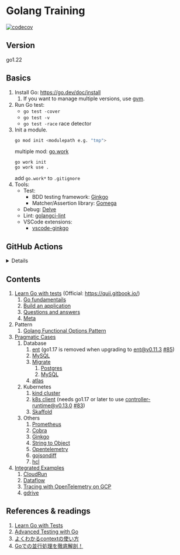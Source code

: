 # Golang Training

[![codecov](https://codecov.io/gh/nakamasato/golang-training/branch/main/graph/badge.svg?token=1RUXMSBB6N)](https://codecov.io/gh/nakamasato/golang-training)

## Version

go1.22

## Basics

1. Install Go: https://go.dev/doc/install
    1. If you want to manage multiple versions, use [gvm](https://github.com/moovweb/gvm).
1. Run Go test:
    - `go test -cover`
    - `go test -v`
    - `go test -race` race detector
1. Init a module.
    ```bash
    go mod init <modulepath e.g. "tmp">
    ```
    multiple mod: [go.work](https://github.com/golang/tools/blob/master/gopls/doc/workspace.md#go-workspaces-go-118)
    ```
    go work init
    go work use .
    ```
    add `go.work*` to `.gitignore`
1. Tools:
    - Test:
        - BDD testing framework: [Ginkgo](https://onsi.github.io/ginkgo/)
        - Matcher/Assertion library: [Gomega](https://onsi.github.io/gomega/)
    - Debug: [Delve](https://github.com/go-delve/delve)
    - Lint: [golangci-lint](https://golangci-lint.run/)
    - VSCode extensions:
        - [vscode-ginkgo](https://marketplace.visualstudio.com/items?itemName=onsi.vscode-ginkgo)

## GitHub Actions

<details>

```yaml
      - uses: actions/checkout@v3

      - name: set up
        uses: actions/setup-go@v4
        with:
          go-version-file: go.mod
```

</details>

## Contents

1. [Learn Go with tests](learn-go-with-tests) (Official: https://quii.gitbook.io/)
    1. [Go fundamentails](learn-go-with-tests/01-go-fundamentals)
    1. [Build an application](learn-go-with-tests/02-build-an-application)
    1. [Questions and answers](learn-go-with-tests/03-questions-and-answers)
    1. [Meta](learn-go-with-tests/04-meta)
1. Pattern
    1. [Golang Functional Options Pattern](https://golang.cafe/blog/golang-functional-options-pattern.html)
1. [Pragmatic Cases](pragmatic-cases)
    1. Database
        1. [ent](pragmatic-cases/ent) (go1.17 is removed when upgrading to ent@v0.11.3 [#85](https://github.com/nakamasato/golang-training/pull/85))
        1. [MySQL](pragmatic-cases/mysql)
        1. [Migrate](pragmatic-cases/migrate)
            1. [Postgres](pragmatic-cases/migrate/postgres)
            1. [MySQL](pragmatic-cases/migrate/mysql)
        1. [atlas](pragmatic-cases/atlas)
    1. Kubernetes
        1. [kind cluster](pragmatic-cases/kind)
        1. [k8s client](pragmatic-cases/k8sclient) (needs go1.17 or later to use controller-runtime@v0.13.0 [#83](https://github.com/nakamasato/golang-training/pull/83))
        1. [Skaffold](pragmatic-cases/skaffold)
    1. Others
        1. [Prometheus](pragmatic-cases/prometheus)
        1. [Cobra](https://github.com/nakamasato/cobra-sample)
        1. [Ginkgo](pragmatic-cases/ginkgo)
        1. [String to Object](pragmatic-cases/string-to-object)
        1. [Opentelemetry](pragmatic-cases/opentelemetry)
        1. [gojsondiff](pragmatic-cases/gojsondiff)
        1. [hcl](pragmatic-cases/hcl)
1. [Integrated Examples](integrated-examples/)
    1. [CloudRun](integrated-examples/cloudrun/)
    1. [Dataflow](integrated-examples/dataflow/)
    1. [Tracing with OpenTelemetry on GCP](integrated-examples/trace/)
    1. [gdrive](integrated-examples/gdrive/)

## References & readings
1. [Learn Go with Tests](https://quii.gitbook.io/)
1. [Advanced Testing with Go](https://speakerdeck.com/mitchellh/advanced-testing-with-go)
1. [よくわかるcontextの使い方](https://zenn.dev/hsaki/books/golang-context)
1. [Goでの並行処理を徹底解剖！](https://zenn.dev/hsaki/books/golang-concurrency)
